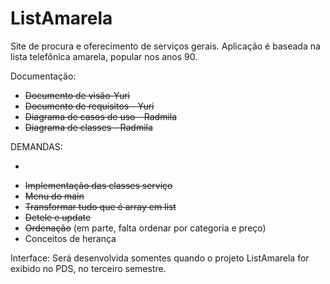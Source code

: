 # ListAmarela
Site de procura e oferecimento de serviços gerais. Aplicação é baseada na lista telefônica amarela, popular nos anos 90.

Documentação:
- ~~Documento de visão-Yuri~~
- ~~Documento de requisitos - Yuri~~
- ~~Diagrama de casos de uso - Radmila~~
- ~~Diagrama de classes - Radmila~~

DEMANDAS:
- ~~~Implementação das classes usuários~~~
- ~~Implementação das classes serviço~~
- ~~Menu do main~~
- ~~Transformar tudo que é array em list~~
- ~~Detele e update~~
- ~~Ordenação~~ (em parte, falta ordenar por categoria e preço)
- Conceitos de herança

Interface: Será desenvolvida somentes quando o projeto ListAmarela for exibido no PDS, no terceiro semestre.
